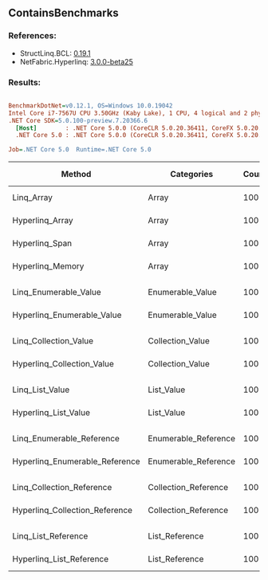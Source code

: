 ﻿## ContainsBenchmarks

### References:
- StructLinq.BCL: [0.19.1](https://www.nuget.org/packages/StructLinq.BCL/0.19.1)
- NetFabric.Hyperlinq: [3.0.0-beta25](https://www.nuget.org/packages/NetFabric.Hyperlinq/3.0.0-beta25)

### Results:
``` ini

BenchmarkDotNet=v0.12.1, OS=Windows 10.0.19042
Intel Core i7-7567U CPU 3.50GHz (Kaby Lake), 1 CPU, 4 logical and 2 physical cores
.NET Core SDK=5.0.100-preview.7.20366.6
  [Host]        : .NET Core 5.0.0 (CoreCLR 5.0.20.36411, CoreFX 5.0.20.36411), X64 RyuJIT
  .NET Core 5.0 : .NET Core 5.0.0 (CoreCLR 5.0.20.36411, CoreFX 5.0.20.36411), X64 RyuJIT

Job=.NET Core 5.0  Runtime=.NET Core 5.0  

```
|                         Method |           Categories | Count |       Mean |     Error |    StdDev | Ratio | RatioSD |  Gen 0 | Gen 1 | Gen 2 | Allocated |
|------------------------------- |--------------------- |------ |-----------:|----------:|----------:|------:|--------:|-------:|------:|------:|----------:|
|                     Linq_Array |                Array |   100 |  32.896 ns | 0.3115 ns | 0.2914 ns |  1.00 |    0.00 |      - |     - |     - |         - |
|                Hyperlinq_Array |                Array |   100 |  24.836 ns | 0.2279 ns | 0.2020 ns |  0.76 |    0.01 |      - |     - |     - |         - |
|                 Hyperlinq_Span |                Array |   100 |  70.864 ns | 0.5405 ns | 0.5056 ns |  2.15 |    0.02 |      - |     - |     - |         - |
|               Hyperlinq_Memory |                Array |   100 |  77.899 ns | 0.4409 ns | 0.3909 ns |  2.37 |    0.02 |      - |     - |     - |         - |
|                                |                      |       |            |           |           |       |         |        |       |       |           |
|          Linq_Enumerable_Value |     Enumerable_Value |   100 | 614.482 ns | 5.0560 ns | 4.7294 ns |  1.00 |    0.00 | 0.0114 |     - |     - |      24 B |
|     Hyperlinq_Enumerable_Value |     Enumerable_Value |   100 | 319.469 ns | 1.9142 ns | 1.6969 ns |  0.52 |    0.01 | 0.0153 |     - |     - |      32 B |
|                                |                      |       |            |           |           |       |         |        |       |       |           |
|          Linq_Collection_Value |     Collection_Value |   100 |   4.314 ns | 0.0314 ns | 0.0263 ns |  1.00 |    0.00 |      - |     - |     - |         - |
|     Hyperlinq_Collection_Value |     Collection_Value |   100 | 222.021 ns | 1.1515 ns | 1.0771 ns | 51.49 |    0.36 | 0.0153 |     - |     - |      32 B |
|                                |                      |       |            |           |           |       |         |        |       |       |           |
|                Linq_List_Value |           List_Value |   100 |   4.930 ns | 0.0502 ns | 0.0470 ns |  1.00 |    0.00 |      - |     - |     - |         - |
|           Hyperlinq_List_Value |           List_Value |   100 |   5.205 ns | 0.0643 ns | 0.0570 ns |  1.05 |    0.01 |      - |     - |     - |         - |
|                                |                      |       |            |           |           |       |         |        |       |       |           |
|      Linq_Enumerable_Reference | Enumerable_Reference |   100 | 453.766 ns | 2.5269 ns | 2.2400 ns |  1.00 |    0.00 | 0.0191 |     - |     - |      40 B |
| Hyperlinq_Enumerable_Reference | Enumerable_Reference |   100 | 564.928 ns | 4.2493 ns | 3.7669 ns |  1.25 |    0.01 | 0.0191 |     - |     - |      40 B |
|                                |                      |       |            |           |           |       |         |        |       |       |           |
|      Linq_Collection_Reference | Collection_Reference |   100 |   4.088 ns | 0.0413 ns | 0.0366 ns |  1.00 |    0.00 |      - |     - |     - |         - |
| Hyperlinq_Collection_Reference | Collection_Reference |   100 |  16.507 ns | 0.1479 ns | 0.1311 ns |  4.04 |    0.05 | 0.0115 |     - |     - |      24 B |
|                                |                      |       |            |           |           |       |         |        |       |       |           |
|            Linq_List_Reference |       List_Reference |   100 |   4.837 ns | 0.0286 ns | 0.0268 ns |  1.00 |    0.00 |      - |     - |     - |         - |
|       Hyperlinq_List_Reference |       List_Reference |   100 |   5.388 ns | 0.0336 ns | 0.0298 ns |  1.11 |    0.01 |      - |     - |     - |         - |
